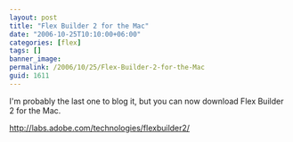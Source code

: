 ```yaml
---
layout: post
title: "Flex Builder 2 for the Mac"
date: "2006-10-25T10:10:00+06:00"
categories: [flex]
tags: []
banner_image: 
permalink: /2006/10/25/Flex-Builder-2-for-the-Mac
guid: 1611
---
```


I'm probably the last one to blog it, but you can now download Flex Builder 2 for the Mac.

<a href="http://labs.adobe.com/technologies/flexbuilder2/">http://labs.adobe.com/technologies/flexbuilder2/</a>